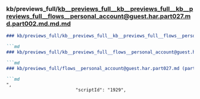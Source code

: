 ### kb/previews_full/kb__previews_full__kb__previews_full__kb__previews_full__flows__personal_account@guest.har.part027.md.part002.md.md.md

```md
### kb/previews_full/kb__previews_full__kb__previews_full__flows__personal_account@guest.har.part027.md.part002.md.md

```md
### kb/previews_full/kb__previews_full__flows__personal_account@guest.har.part027.md.part002.md

```md
### kb/previews_full/flows__personal_account@guest.har.part027.md (part 002)

```md
",
                          "scriptId": "1929",
       
```

```

```

```

```

